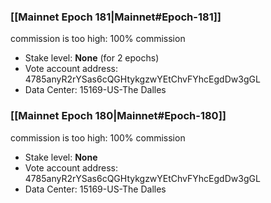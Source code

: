 ### [[Mainnet Epoch 181|Mainnet#Epoch-181]]
commission is too high: 100% commission
* Stake level: **None** (for 2 epochs)
* Vote account address: 4785anyR2rYSas6cQGHtykgzwYEtChvFYhcEgdDw3gGL
* Data Center: 15169-US-The Dalles
### [[Mainnet Epoch 180|Mainnet#Epoch-180]]
commission is too high: 100% commission
* Stake level: **None**
* Vote account address: 4785anyR2rYSas6cQGHtykgzwYEtChvFYhcEgdDw3gGL
* Data Center: 15169-US-The Dalles
